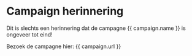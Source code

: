 # Campaign herinnering

Dit is slechts een herinnering dat de campagne {{ campaign.name }} is ongeveer tot eind!

Bezoek de campagne hier: {{ campaign.url }}
